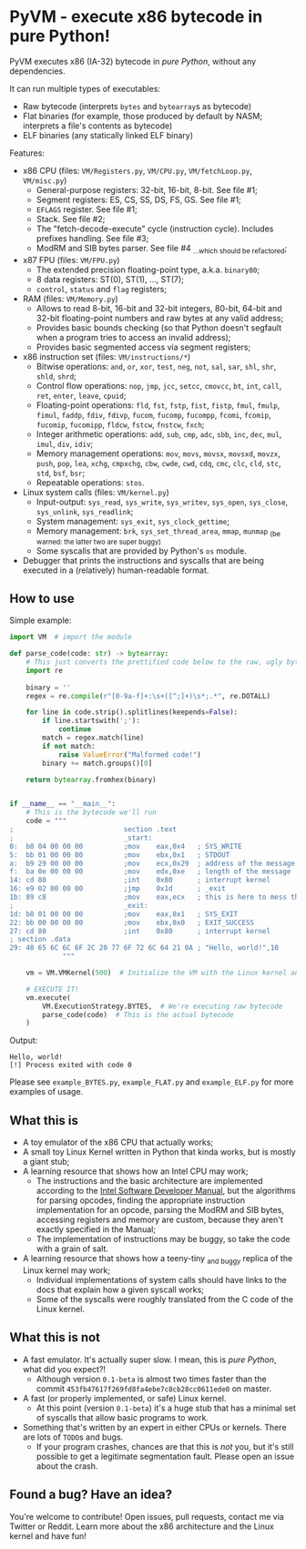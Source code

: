 # PyVM - execute x86 bytecode in pure Python!

PyVM executes x86 (IA-32) bytecode in _pure Python_, without any dependencies.

It can run multiple types of executables:
 - Raw bytecode (interprets `bytes` and `bytearray`s as bytecode)
 - Flat binaries (for example, those produced by default by NASM; interprets a file's contents as bytecode)
 - ELF binaries (any statically linked ELF binary)
 
Features:
 - x86 CPU (files: `VM/Registers.py`, `VM/CPU.py`, `VM/fetchLoop.py`, `VM/misc.py`)
   - General-purpose registers: 32-bit, 16-bit, 8-bit. See file #1;
   - Segment registers: ES, CS, SS, DS, FS, GS. See file #1;
   - `EFLAGS` register. See file #1;
   - Stack. See file #2;
   - The "fetch-decode-execute" cycle (instruction cycle). Includes prefixes handling. See file #3;
   - ModRM and SIB bytes parser. See file #4 <sub>...which should be refactored</sub>;
 - x87 FPU (files: `VM/FPU.py`)
   - The extended precision floating-point type, a.k.a. `binary80`;
   - 8 data registers: ST(0), ST(1), ..., ST(7);
   - `control`, `status` and `flag` registers;
 - RAM (files: `VM/Memory.py`)
   - Allows to read 8-bit, 16-bit and 32-bit integers, 80-bit, 64-bit and 32-bit floating-point numbers
   and raw bytes at any valid address;
   - Provides basic bounds checking (so that Python doesn't segfault when a program tries to access an invalid address);
   - Provides basic segmented access via segment registers;
 - x86 instruction set (files: `VM/instructions/*`)
   - Bitwise operations: `and`, `or`, `xor`, `test`, `neg`, `not`, `sal`, `sar`, `shl`, `shr`, `shld`, `shrd`;
   - Control flow operations: `nop`, `jmp`, `jcc`, `setcc`, `cmovcc`, `bt`, `int`, `call`, `ret`, `enter`, `leave`, `cpuid`;
   - Floating-point operations: `fld`, `fst`, `fstp`, `fist`, `fistp`, `fmul`, `fmulp`, `fimul`, `faddp`, `fdiv`, `fdivp`,
   `fucom`, `fucomp`, `fucompp`, `fcomi`, `fcomip`, `fucomip`, `fucomipp`, `fldcw`, `fstcw`, `fnstcw`, `fxch`;
   - Integer arithmetic operations: `add`, `sub`, `cmp`, `adc`, `sbb`, `inc`, `dec`, `mul`, `imul`, `div`, `idiv`;
   - Memory management operations: `mov`, `movs`, `movsx`, `movsxd`, `movzx`, `push`, `pop`, `lea`, `xchg`, `cmpxchg`,
   `cbw`, `cwde`, `cwd`, `cdq`, `cmc`, `clc`, `cld`, `stc`, `std`, `bsf`, `bsr`;
   - Repeatable operations: `stos`.
 - Linux system calls (files: `VM/kernel.py`)
   - Input-output: `sys_read`, `sys_write`, `sys_writev`, `sys_open`, `sys_close`, `sys_unlink`, `sys_readlink`;
   - System management: `sys_exit`, `sys_clock_gettime`;
   - Memory management: `brk`, `sys_set_thread_area`, `mmap`, `munmap` <sub>(be warned: the latter two are super buggy)</sub>
   - Some syscalls that are provided by Python's `os` module.
 - Debugger that prints the instructions and syscalls that are being executed in a (relatively) human-readable format.
 
## How to use
Simple example:

```python
import VM  # import the module

def parse_code(code: str) -> bytearray:
    # This just converts the prettified code below to the raw, ugly bytecode. You can ignore this function.
    import re
    
    binary = ''
    regex = re.compile(r"[0-9a-f]+:\s+([^;]+)\s*;.*", re.DOTALL)

    for line in code.strip().splitlines(keepends=False):
        if line.startswith(';'):
            continue
        match = regex.match(line)
        if not match:
            raise ValueError("Malformed code!")
        binary += match.groups()[0]

    return bytearray.fromhex(binary)


if __name__ == "__main__":
    # This is the bytecode we'll run
    code = """
;                           section .text
;                           _start:
0:  b8 04 00 00 00          ;mov    eax,0x4   ; SYS_WRITE
5:  bb 01 00 00 00          ;mov    ebx,0x1   ; STDOUT
a:  b9 29 00 00 00          ;mov    ecx,0x29  ; address of the message
f:  ba 0e 00 00 00          ;mov    edx,0xe   ; length of the message
14: cd 80                   ;int    0x80      ; interrupt kernel
16: e9 02 00 00 00          ;jmp    0x1d      ; _exit
1b: 89 c8                   ;mov    eax,ecx   ; this is here to mess things up if JMP doesn't work
;                           _exit:
1d: b8 01 00 00 00          ;mov    eax,0x1   ; SYS_EXIT
22: bb 00 00 00 00          ;mov    ebx,0x0   ; EXIT_SUCCESS
27: cd 80                   ;int    0x80      ; interrupt kernel
; section .data
29: 48 65 6C 6C 6F 2C 20 77 6F 72 6C 64 21 0A ; "Hello, world!",10
             """

    vm = VM.VMKernel(500)  # Initialize the VM with the Linux kernel and give it 500 bytes of memory.

    # EXECUTE IT!
    vm.execute(
        VM.ExecutionStrategy.BYTES,  # We're executing raw bytecode
        parse_code(code)  # This is the actual bytecode
    )
```

Output:

```
Hello, world!
[!] Process exited with code 0
```

Please see `example_BYTES.py`, `example_FLAT.py` and `example_ELF.py` for more examples of usage.
 
## What this is
 - A toy emulator of the x86 CPU that actually works;
 - A small toy Linux Kernel written in Python that kinda works, but is mostly a giant stub;
 - A learning resource that shows how an Intel CPU may work;
   - The instructions and the basic architecture are implemented according to
   the [Intel Software Developer Manual](https://software.intel.com/en-us/articles/intel-sdm),
   but the algorithms for parsing opcodes, finding the appropriate instruction implementation for an opcode,
   parsing the ModRM and SIB bytes, accessing registers and memory are custom, because they aren't exactly specified
   in the Manual;
   - The implementation of instructions may be buggy, so take the code with a grain of salt.
 - A learning resource that shows how a teeny-tiny <sub>and buggy</sub> replica of the Linux kernel may work;
   - Individual implementations of system calls should have links to the docs that explain how a given syscall works;
   - Some of the syscalls were roughly translated from the C code of the Linux kernel.
   
## What this is not
 - A fast emulator. It's actually super slow. I mean, this is _pure Python_, what did you expect?!
   - Although version `0.1-beta` is almost two times faster than the commit `453fb47617f269fd8fa4ebe7c8cb28cc0611ede0` on master.
 - A fast (or properly implemented, or safe) Linux kernel.
   - At this point (version `0.1-beta`) it's a huge stub that has a minimal set of syscalls that allow basic programs to work.
 - Something that's written by an expert in either CPUs or kernels. There are lots of `TODO`s and bugs.
   - If your program crashes, chances are that this is _not_ you, but it's still possible to get a legitimate segmentation fault.
   Please open an issue about the crash.
   
   
## Found a bug? Have an idea?
You're welcome to contribute! Open issues, pull requests, contact me via Twitter or Reddit.
Learn more about the x86 architecture and the Linux kernel and have fun!